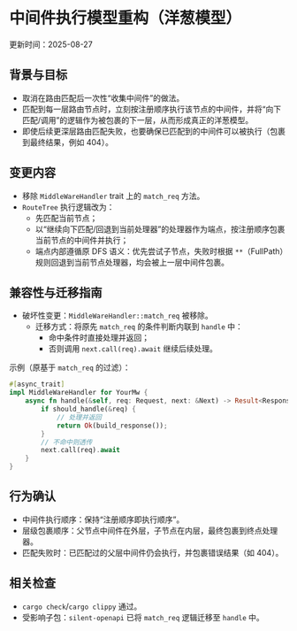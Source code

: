 # 中间件执行模型重构（洋葱模型）

更新时间：2025-08-27

## 背景与目标

- 取消在路由匹配后一次性“收集中间件”的做法。
- 匹配到每一层路由节点时，立刻按注册顺序执行该节点的中间件，并将“向下匹配/调用”的逻辑作为被包裹的下一层，从而形成真正的洋葱模型。
- 即使后续更深层路由匹配失败，也要确保已匹配到的中间件可以被执行（包裹到最终结果，例如 404）。

## 变更内容

- 移除 `MiddleWareHandler` trait 上的 `match_req` 方法。
- `RouteTree` 执行逻辑改为：
  - 先匹配当前节点；
  - 以“继续向下匹配/回退到当前处理器”的处理器作为端点，按注册顺序包裹当前节点的中间件并执行；
  - 端点内部遵循原 DFS 语义：优先尝试子节点，失败时根据 `**`（FullPath）规则回退到当前节点处理器，均会被上一层中间件包裹。

## 兼容性与迁移指南

- 破坏性变更：`MiddleWareHandler::match_req` 被移除。
  - 迁移方式：将原先 `match_req` 的条件判断内联到 `handle` 中：
    - 命中条件时直接处理并返回；
    - 否则调用 `next.call(req).await` 继续后续处理。

示例（原基于 `match_req` 的过滤）：

```rust
#[async_trait]
impl MiddleWareHandler for YourMw {
    async fn handle(&self, req: Request, next: &Next) -> Result<Response> {
        if should_handle(&req) {
            // 处理并返回
            return Ok(build_response());
        }
        // 不命中则透传
        next.call(req).await
    }
}
```

## 行为确认

- 中间件执行顺序：保持“注册顺序即执行顺序”。
- 层级包裹顺序：父节点中间件在外层，子节点在内层，最终包裹到终点处理器。
- 匹配失败时：已匹配过的父层中间件仍会执行，并包裹错误结果（如 404）。

## 相关检查

- `cargo check`/`cargo clippy` 通过。
- 受影响子包：`silent-openapi` 已将 `match_req` 逻辑迁移至 `handle` 中。
